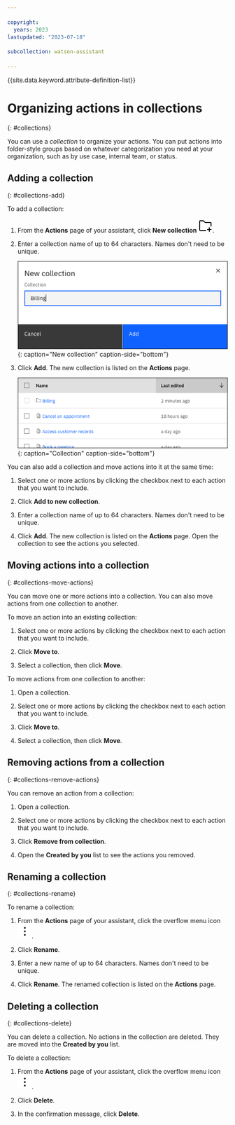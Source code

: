 ```yaml
---

copyright:
  years: 2023
lastupdated: "2023-07-18"

subcollection: watson-assistant

---
```


{{site.data.keyword.attribute-definition-list}}

# Organizing actions in collections
{: #collections}

You can use a *collection* to organize your actions. You can put actions into folder-style groups based on whatever categorization you need at your organization, such as by use case, internal team, or status. 

## Adding a collection
{: #collections-add}

To add a collection:

1. From the **Actions** page of your assistant, click **New collection** ![Folder icon](images/folder--add.svg).

1. Enter a collection name of up to 64 characters. Names don't need to be unique.


   ![New collection](images/collections-new.png){: caption="New collection" caption-side="bottom"}

1. Click **Add**. The new collection is listed on the **Actions** page.

   ![Collection](images/collections-table.png){: caption="Collection" caption-side="bottom"}

You can also add a collection and move actions into it at the same time:

1. Select one or more actions by clicking the checkbox next to each action that you want to include.

1. Click **Add to new collection**.

1. Enter a collection name of up to 64 characters. Names don't need to be unique.

1. Click **Add**. The new collection is listed on the **Actions** page. Open the collection to see the actions you selected.

## Moving actions into a collection
{: #collections-move-actions}

You can move one or more actions into a collection. You can also move actions from one collection to another.

To move an action into an existing collection:

1. Select one or more actions by clicking the checkbox next to each action that you want to include.

1. Click **Move to**.

1. Select a collection, then click **Move**.

To move actions from one collection to another:

1. Open a collection.

1. Select one or more actions by clicking the checkbox next to each action that you want to include.

1. Click **Move to**.

1. Select a collection, then click **Move**.

## Removing actions from a collection
{: #collections-remove-actions}

You can remove an action from a collection:

1. Open a collection.

1. Select one or more actions by clicking the checkbox next to each action that you want to include.

1. Click **Remove from collection**. 

1. Open the **Created by you** list to see the actions you removed.

## Renaming a collection
{: #collections-rename}

To rename a collection:

1. From the **Actions** page of your assistant, click the overflow menu icon ![Overflow menu icon](images/overflow-menu--vertical.svg).

1. Click **Rename**.

1. Enter a new name of up to 64 characters. Names don't need to be unique.

1. Click **Rename**. The renamed collection is listed on the **Actions** page.

## Deleting a collection
{: #collections-delete}

You can delete a collection. No actions in the collection are deleted. They are moved into the **Created by you** list.

To delete a collection:

1. From the **Actions** page of your assistant, click the overflow menu icon ![Overflow menu icon](images/overflow-menu--vertical.svg).

1. Click **Delete**.

1. In the confirmation message, click **Delete**.
